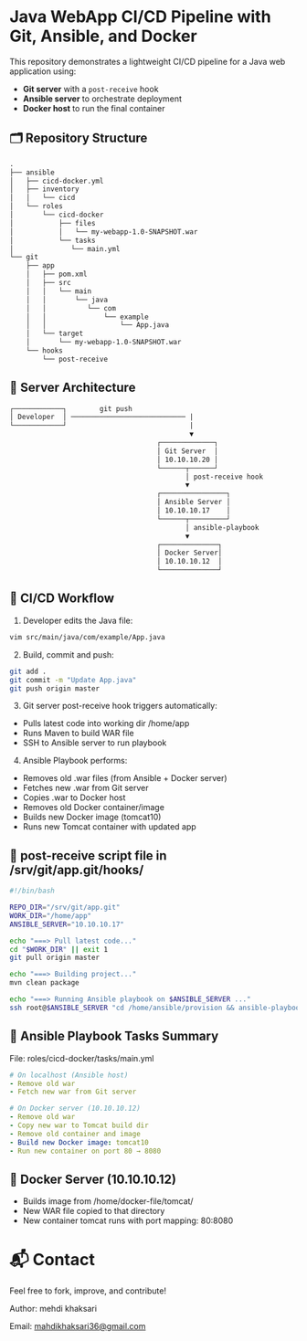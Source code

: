 #  Java WebApp CI/CD Pipeline with Git, Ansible, and Docker

This repository demonstrates a lightweight CI/CD pipeline for a Java web application using:

-  **Git server** with a `post-receive` hook  
-  **Ansible server** to orchestrate deployment  
-  **Docker host** to run the final container

## 🗂️ Repository Structure

```txt
.
├── ansible
│   ├── cicd-docker.yml
│   ├── inventory
│   │   └── cicd
│   └── roles
│       └── cicd-docker
│           ├── files
│           │   └── my-webapp-1.0-SNAPSHOT.war
│           └── tasks
│              └── main.yml
└── git
    ├── app
    │   ├── pom.xml
    │   ├── src
    │   │   └── main
    │   │       └── java
    │   │          └── com
    │   │              └── example
    │   │                  └── App.java
    │   └── target
    │       └── my-webapp-1.0-SNAPSHOT.war
    └── hooks
        └── post-receive
```

## 🧱 Server Architecture

```txt
┌────────────┐        git push       
│ Developer  │ ──────────────────────────── |
└────────────┘                              |
                                            ▼
                                    ┌─────────────┐
                                    │ Git Server  │
                                    │ 10.10.10.20 │
                                    └──────┬──────┘
                                           │ post-receive hook
                                           ▼
                                    ┌────────────────┐
                                    │ Ansible Server │
                                    │ 10.10.10.17    │
                                    └──────┬─────────┘
                                           │ ansible-playbook
                                           ▼    
                                    ┌──────────────┐
                                    │ Docker Server│
                                    │ 10.10.10.12  │
                                    └──────────────┘
```
## 🔁 CI/CD Workflow
1. Developer edits the Java file:
```bash
vim src/main/java/com/example/App.java
```
2. Build, commit and push:
```bash
git add .
git commit -m "Update App.java"
git push origin master
```
3. Git server post-receive hook triggers automatically:

- Pulls latest code into working dir /home/app
- Runs Maven to build WAR file
- SSH to Ansible server to run playbook

4. Ansible Playbook performs:

- Removes old .war files (from Ansible + Docker server)
- Fetches new .war from Git server
- Copies .war to Docker host
- Removes old Docker container/image
- Builds new Docker image (tomcat10)
- Runs new Tomcat container with updated app

## 📩 post-receive script file in /srv/git/app.git/hooks/ 
```bash
#!/bin/bash

REPO_DIR="/srv/git/app.git"
WORK_DIR="/home/app"
ANSIBLE_SERVER="10.10.10.17"

echo "===> Pull latest code..."
cd "$WORK_DIR" || exit 1
git pull origin master

echo "===> Building project..."
mvn clean package

echo "===> Running Ansible playbook on $ANSIBLE_SERVER ..."
ssh root@$ANSIBLE_SERVER "cd /home/ansible/provision && ansible-playbook -i inventory/cicd cicd-docker.yml"
```

## 📡 Ansible Playbook Tasks Summary
File: roles/cicd-docker/tasks/main.yml
```yml
# On localhost (Ansible host)
- Remove old war
- Fetch new war from Git server

# On Docker server (10.10.10.12)
- Remove old war
- Copy new war to Tomcat build dir
- Remove old container and image
- Build new Docker image: tomcat10
- Run new container on port 80 → 8080
```


## 🐳 Docker Server (10.10.10.12)
- Builds image from /home/docker-file/tomcat/
- New WAR file copied to that directory
- New container tomcat runs with port mapping: 80:8080


# 📬 Contact
Feel free to fork, improve, and contribute!

Author: mehdi khaksari 

Email: mahdikhaksari36@gmail.com



